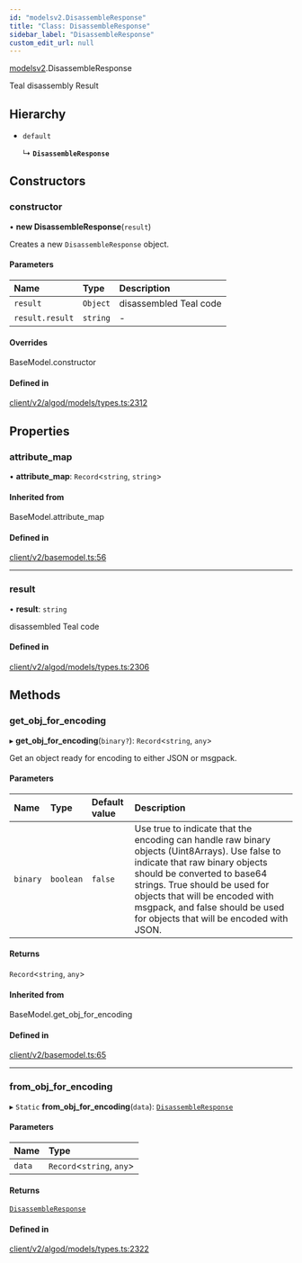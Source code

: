 ```yaml
---
id: "modelsv2.DisassembleResponse"
title: "Class: DisassembleResponse"
sidebar_label: "DisassembleResponse"
custom_edit_url: null
---
```


[modelsv2](../namespaces/modelsv2.md).DisassembleResponse

Teal disassembly Result

## Hierarchy

- `default`

  ↳ **`DisassembleResponse`**

## Constructors

### constructor

• **new DisassembleResponse**(`result`)

Creates a new `DisassembleResponse` object.

#### Parameters

| Name | Type | Description |
| :------ | :------ | :------ |
| `result` | `Object` | disassembled Teal code |
| `result.result` | `string` | - |

#### Overrides

BaseModel.constructor

#### Defined in

[client/v2/algod/models/types.ts:2312](https://github.com/joe-p/js-algorand-sdk/blob/6a3021f/src/client/v2/algod/models/types.ts#L2312)

## Properties

### attribute\_map

• **attribute\_map**: `Record`<`string`, `string`\>

#### Inherited from

BaseModel.attribute\_map

#### Defined in

[client/v2/basemodel.ts:56](https://github.com/joe-p/js-algorand-sdk/blob/6a3021f/src/client/v2/basemodel.ts#L56)

___

### result

• **result**: `string`

disassembled Teal code

#### Defined in

[client/v2/algod/models/types.ts:2306](https://github.com/joe-p/js-algorand-sdk/blob/6a3021f/src/client/v2/algod/models/types.ts#L2306)

## Methods

### get\_obj\_for\_encoding

▸ **get_obj_for_encoding**(`binary?`): `Record`<`string`, `any`\>

Get an object ready for encoding to either JSON or msgpack.

#### Parameters

| Name | Type | Default value | Description |
| :------ | :------ | :------ | :------ |
| `binary` | `boolean` | `false` | Use true to indicate that the encoding can handle raw binary objects (Uint8Arrays). Use false to indicate that raw binary objects should be converted to base64 strings. True should be used for objects that will be encoded with msgpack, and false should be used for objects that will be encoded with JSON. |

#### Returns

`Record`<`string`, `any`\>

#### Inherited from

BaseModel.get\_obj\_for\_encoding

#### Defined in

[client/v2/basemodel.ts:65](https://github.com/joe-p/js-algorand-sdk/blob/6a3021f/src/client/v2/basemodel.ts#L65)

___

### from\_obj\_for\_encoding

▸ `Static` **from_obj_for_encoding**(`data`): [`DisassembleResponse`](modelsv2.DisassembleResponse.md)

#### Parameters

| Name | Type |
| :------ | :------ |
| `data` | `Record`<`string`, `any`\> |

#### Returns

[`DisassembleResponse`](modelsv2.DisassembleResponse.md)

#### Defined in

[client/v2/algod/models/types.ts:2322](https://github.com/joe-p/js-algorand-sdk/blob/6a3021f/src/client/v2/algod/models/types.ts#L2322)
